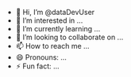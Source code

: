 - 👋 Hi, I’m @dataDevUser
- 👀 I’m interested in ...
- 🌱 I’m currently learning ...
- 💞️ I’m looking to collaborate on ...
- 📫 How to reach me ...
- 😄 Pronouns: ...
- ⚡ Fun fact: ...

<!---
dataDevUser/dataDevUser is a ✨ special ✨ repository because its `README.md` (this file) appears on your GitHub profile.
You can click the Preview link to take a look at your changes.
--->
